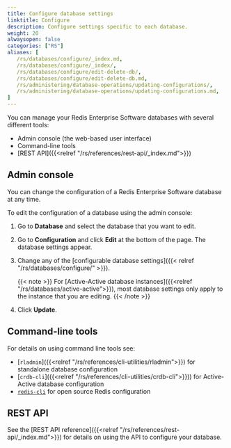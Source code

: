 ```yaml
---
title: Configure database settings
linktitle: Configure
description: Configure settings specific to each database.
weight: 20
alwaysopen: false
categories: ["RS"]
aliases: [
   /rs/databases/configure/_index.md,
   /rs/databases/configure/_index/,
   /rs/databases/configure/edit-delete-db/,
   /rs/databases/configure/edit-delete-db.md,
   /rs/administering/database-operations/updating-configurations/,
   /rs/administering/database-operations/updating-configurations.md,
]
---
```


You can manage your Redis Enterprise Software databases with several different tools:

- Admin console (the web-based user interface)
- Command-line tools
- [REST API]({{<relref "/rs/references/rest-api/_index.md">}})

## Admin console

You can change the configuration of a Redis Enterprise Software database at any time.<!--more-->

To edit the configuration of a database using the admin console:

1. Go to **Database** and select the database that you want to edit.
1. Go to **Configuration** and click **Edit** at the bottom of the page.
    The database settings appear.
1. Change any of the [configurable database settings]({{< relref "/rs/databases/configure/" >}}).

    {{< note >}}
For [Active-Active database instances]({{<relref "/rs/databases/active-active">}}), most database settings only apply to the instance that you are editing.
    {{< /note >}}

1. Click **Update**.

## Command-line tools

For details on using command line tools see:
- [`rladmin`]({{<relref "/rs/references/cli-utilities/rladmin">}}) for standalone database configuration
- [`crdb-cli`]({{<relref "/rs/references/cli-utilities/crdb-cli">}})) for Active-Active database configuration
- [`redis-cli`](https://redis.io/docs/manual/cli/) for open source Redis configuration

## REST API

See the [REST API reference]({{<relref "/rs/references/rest-api/_index.md">}}) for details on using the API to configure your database. 

